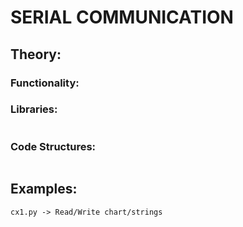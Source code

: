 # SERIAL COMMUNICATION
## Theory:
### Functionality:



### Libraries:
```

```
### Code Structures:
```

```
## Examples:
```
cx1.py -> Read/Write chart/strings
```

